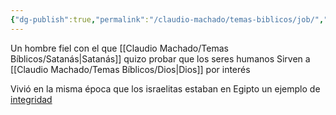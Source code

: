 ```yaml
---
{"dg-publish":true,"permalink":"/claudio-machado/temas-biblicos/job/","tags":["Quien-es"]}
---
```


Un hombre fiel con el que [[Claudio Machado/Temas Bíblicos/Satanás\|Satanás]] quizo probar que los seres humanos Sirven a [[Claudio Machado/Temas Bíblicos/Dios\|Dios]] por interés 

Vivió en la misma época que los israelitas estaban en Egipto un ejemplo de [integridad](https://wol.jw.org/es/wol/d/r4/lp-s/2019281?q=%28job+1%3A10%29&p=par)